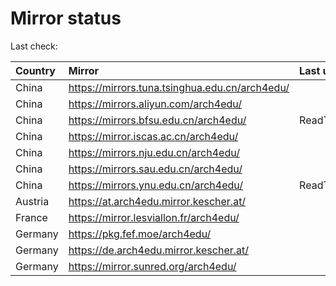<script src="./time.js"></script>
# Mirror status
Last check: <script type="text/javascript">localize(1692418784.356058);</script>

|Country|Mirror|Last update|
|:------|:-----|:----------|
|China|https://mirrors.tuna.tsinghua.edu.cn/arch4edu/|<script type="text/javascript">localize(1692383819);</script>|
|China|https://mirrors.aliyun.com/arch4edu/|<script type="text/javascript">localize(1692342836);</script>|
|China|https://mirrors.bfsu.edu.cn/arch4edu/|ReadTimeout|
|China|https://mirror.iscas.ac.cn/arch4edu/|<script type="text/javascript">localize(1692383819);</script>|
|China|https://mirrors.nju.edu.cn/arch4edu/|<script type="text/javascript">localize(1692383819);</script>|
|China|https://mirrors.sau.edu.cn/arch4edu/|<script type="text/javascript">localize(1692383819);</script>|
|China|https://mirrors.ynu.edu.cn/arch4edu/|ReadTimeout|
|Austria|https://at.arch4edu.mirror.kescher.at/|<script type="text/javascript">localize(1692383819);</script>|
|France|https://mirror.lesviallon.fr/arch4edu/|<script type="text/javascript">localize(1692383819);</script>|
|Germany|https://pkg.fef.moe/arch4edu/|<script type="text/javascript">localize(1692383819);</script>|
|Germany|https://de.arch4edu.mirror.kescher.at/|<script type="text/javascript">localize(1692383819);</script>|
|Germany|https://mirror.sunred.org/arch4edu/|<script type="text/javascript">localize(1692383819);</script>|

<script src="./tablefilter/tablefilter.js"></script>
<script src="./table.js"></script>